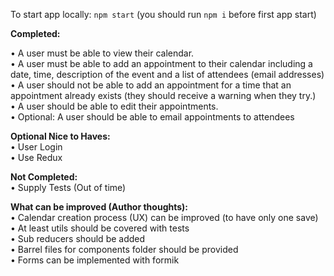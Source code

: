 To start app locally: `npm start` (you should run `npm i` before first app start)

**Completed:**

• A user must be able to view their calendar.  
• A user must be able to add an appointment to their calendar including a date, time,
description of the event and a list of attendees (email addresses)  
• A user should not be able to add an appointment for a time that an appointment
already exists (they should receive a warning when they try.)  
• A user should be able to edit their appointments.  
• Optional: A user should be able to email appointments to attendees

**Optional Nice to Haves:**  
• User Login  
• Use Redux

**Not Completed:**  
• Supply Tests (Out of time)

**What can be improved (Author thoughts):**  
• Calendar creation process (UX) can be improved (to have only one save)  
• At least utils should be covered with tests  
• Sub reducers should be added  
• Barrel files for components folder should be provided  
• Forms can be implemented with formik
